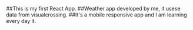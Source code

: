 ##This is my first React App.
##Weather app developed by me, it usese data from visualcrossing.
##It's a mobile responsive app and I am learning every day it.
